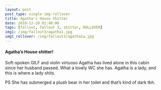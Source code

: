 ```yaml
---
layout: post
post_type: single-img-rollover
title: Agatha's House Shitter
date: 2018-12-20 01:40:00
tags: [fallout, fallout 3, shitter, ROLLOVER]
img1: /img/fallout3/agatha1.jpg
img1_rollover: /img/fallout3/agatha1a.jpg
---
```

#### Agatha’s House shitter!

Soft-spoken GILF and violin virtuoso Agatha has lived alone in this cabin since her husband passed. What a lovely WC she has. Agatha is a lady, and this is where a lady shits.

PS She has submerged a plush bear in her toilet and that’s kind of dark tbh.

